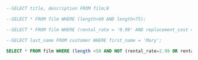 ````sql
--SELECT title, description FROM film;8
````
````sql
--SELECT * FROM film WHERE (length>60 AND length<75);
````
````sql
--SELECT * FROM film WHERE (rental_rate = '0.99' AND replacement_cost = '12.99' OR replacement_cost = '29.99' );
````
````sql
--SELECT last_name FROM customer WHERE first_name = 'Mary';
````
````sql
SELECT * FROM film WHERE (length <50 AND NOT (rental_rate=2.99 OR rental_rate=4.99) );
````
